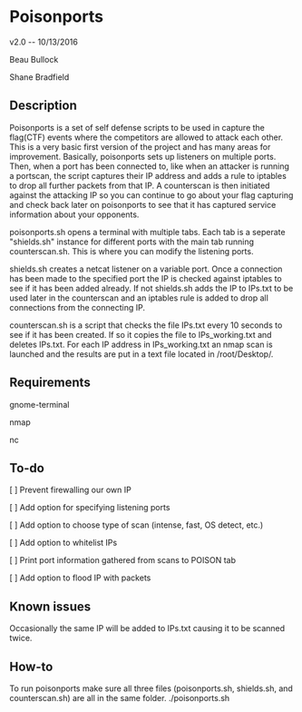 # Poisonports

v2.0 -- 10/13/2016

Beau Bullock

Shane Bradfield
				 				
## Description

Poisonports is a set of self defense scripts to be used in capture the flag(CTF) events where the competitors are allowed to attack each other.  This is a very basic first version of the project and has many areas for improvement.  Basically, poisonports sets up listeners on multiple ports.  Then, when a port has been connected to, like when an attacker is running a portscan, the script captures their IP address and adds a rule to iptables to drop all further packets from that IP.  A counterscan is then initiated against the attacking IP so you can continue to go about your flag capturing and check back later on poisonports to see that it has captured service information about your opponents.

poisonports.sh opens a terminal with multiple tabs.  Each tab is a seperate "shields.sh" instance for different ports with the main tab running counterscan.sh.  This is where you can modify the listening ports.

shields.sh creates a netcat listener on a variable port.  Once a connection has been made to the specified port the IP is checked against iptables to see if it has been added already.  If not shields.sh adds the IP to IPs.txt to be used later in the counterscan and an iptables rule is added to drop all connections from the connecting IP.

counterscan.sh is a script that checks the file IPs.txt every 10 seconds to see if it has been created.  If so it copies the file to IPs_working.txt and deletes IPs.txt.  For each IP address in IPs_working.txt an nmap scan is launched and the results are put in a text file located in /root/Desktop/.


## Requirements

gnome-terminal

nmap

nc

## To-do
[ ] Prevent firewalling our own IP

[ ] Add option for specifying listening ports

[ ] Add option to choose type of scan (intense, fast, OS detect, etc.)

[ ] Add option to whitelist IPs

[ ] Print port information gathered from scans to POISON tab 

[ ] Add option to flood IP with packets

## Known issues
Occasionally the same IP will be added to IPs.txt causing it to be scanned twice.

## How-to
To run poisonports make sure all three files (poisonports.sh, shields.sh, and counterscan.sh) are all in the same folder.
./poisonports.sh

